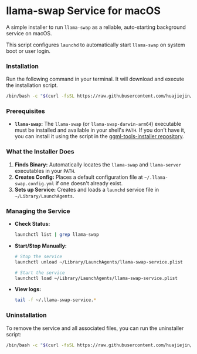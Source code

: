 # llama-swap Service for macOS

A simple installer to run `llama-swap` as a reliable, auto-starting background service on macOS.

This script configures `launchd` to automatically start `llama-swap` on system boot or user login.

### Installation

Run the following command in your terminal. It will download and execute the installation script.

```bash
/bin/bash -c "$(curl -fsSL https://raw.githubusercontent.com/huajiejin/llama-swap-service-macos/main/install.sh)"
```

### Prerequisites

- **`llama-swap`:** The `llama-swap` (or `llama-swap-darwin-arm64`) executable must be installed and available in your shell's `PATH`. If you don't have it, you can install it using the script in the [ggml-tools-installer repository](https://github.com/huajiejin/ggml-tools-installer).

### What the Installer Does

1.  **Finds Binary:** Automatically locates the `llama-swap` and `llama-server` executables in your `PATH`.
2.  **Creates Config:** Places a default configuration file at `~/.llama-swap.config.yml` if one doesn't already exist.
3.  **Sets up Service:** Creates and loads a `launchd` service file in `~/Library/LaunchAgents`.

### Managing the Service

- **Check Status:**
    ```bash
    launchctl list | grep llama-swap
    ```
- **Start/Stop Manually:**
    ```bash
    # Stop the service
    launchctl unload ~/Library/LaunchAgents/llama-swap-service.plist

    # Start the service
    launchctl load ~/Library/LaunchAgents/llama-swap-service.plist
    ```
- **View logs:**
	```bash
	tail -f ~/.llama-swap-service.*
	```

### Uninstallation

To remove the service and all associated files, you can run the uninstaller script:

```bash
/bin/bash -c "$(curl -fsSL https://raw.githubusercontent.com/huajiejin/llama-swap-service-macos/main/uninstall.sh)"
```
